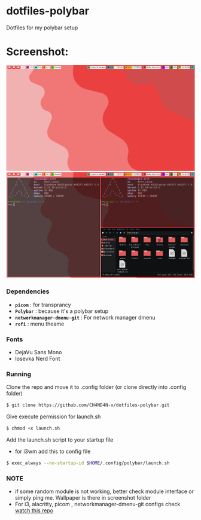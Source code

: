 # dotfiles-polybar
Dotfiles for my polybar setup

# Screenshot: 
![1](https://github.com/CH4ND4N-x/dotfiles-polybar/blob/master/screenshots/screenshot-4.png)
![2](https://github.com/CH4ND4N-x/dotfiles-polybar/blob/master/screenshots/screenshot-3.png)

### Dependencies

- **`picom`** : for transprancy
- **`Polybar`** : because it's a polybar setup
- **`networkmanager-dmenu-git`** : For network manager dmenu
- **`rofi`** : menu theame

### Fonts
- DejaVu Sans Mono
- Iosevka Nerd Font
### Running
Clone the repo and move it to .config folder (or clone directly into .config folder)

```bash
$ git clone https://github.com/CH4ND4N-x/dotfiles-polybar.git
```
Give execute permission for launch.sh

```bash
$ chmod +x launch.sh
```
Add the launch.sh script to your startup file

- for i3wm add this to config file
```bash
$ exec_always --no-startup-id $HOME/.config/polybar/launch.sh
```
### NOTE
- if some random module is not working, better check module interface or simply ping me. Wallpaper is there in screenshot folder
- For i3, alacritty, picom , networkmanager-dmenu-git configs check [watch this repo](https://github.com/CH4ND4N-x/i3-backup.git)
